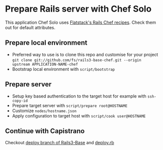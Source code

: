 # Prepare Rails server with Chef Solo

This application Chef Solo uses [Flatstack's Rails Chef recipes](https://github.com/fs/chef-rails-cookbooks).
Check them out for default attributes.

## Prepare local environment

* Preferred way to use is to clone this repo and customise for your project
  `git clone git://github.com/fs/rails3-base-chef.git --origin upstream APPLICATION-NAME-chef`
* Bootstrap local environment with `script/bootstrap`

## Prepare server

* Setup key based authentication to the target host for example with `ssh-copy-id`
* Prepare target server with `script/prepare root@HOSTNAME`
* Customize `nodes/hostname.json`
* Apply configuration to target host with `script/cook user@HOSTNAME`

## Continue with Capistrano

Checkout [deploy branch of Rails3-Base](https://github.com/fs/rails3-base/tree/deploy)
and [deploy.rb](https://github.com/fs/rails3-base/blob/deploy/config/deploy.rb)
